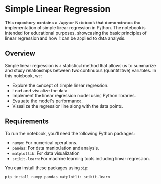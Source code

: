 # Simple Linear Regression

This repository contains a Jupyter Notebook that demonstrates the implementation of simple linear regression in Python. The notebook is intended for educational purposes, showcasing the basic principles of linear regression and how it can be applied to data analysis.

## Overview

Simple linear regression is a statistical method that allows us to summarize and study relationships between two continuous (quantitative) variables. In this notebook, we:

- Explore the concept of simple linear regression.
- Load and visualize the data.
- Implement the linear regression model using Python libraries.
- Evaluate the model's performance.
- Visualize the regression line along with the data points.

## Requirements

To run the notebook, you'll need the following Python packages:

- `numpy`: For numerical operations.
- `pandas`: For data manipulation and analysis.
- `matplotlib`: For data visualization.
- `scikit-learn`: For machine learning tools including linear regression.

You can install these packages using `pip`:

```bash
pip install numpy pandas matplotlib scikit-learn
```
